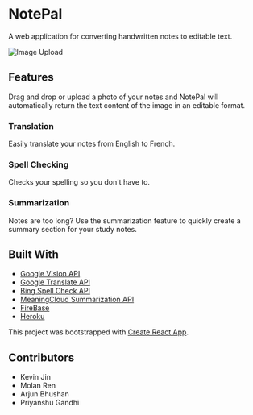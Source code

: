 # NotePal

A web application for converting handwritten notes to editable text. 

![Image Upload](screenshots/image_upload/.png "Image Upload Page")

## Features

Drag and drop or upload a photo of your notes and NotePal will automatically return the text content of the image in an editable format. 

### Translation
Easily translate your notes from English to French.

### Spell Checking
Checks your spelling so you don't have to. 

### Summarization 
Notes are too long? Use the summarization feature to quickly create a summary section for your study notes.

## Built With

* [Google Vision API](https://cloud.google.com/vision/)
* [Google Translate API](https://cloud.google.com/translate/)
* [Bing Spell Check API](https://azure.microsoft.com/en-ca/services/cognitive-services/spell-check/)
* [MeaningCloud Summarization API](https://www.meaningcloud.com/products/automatic-summarization)
* [FireBase](https://firebase.google.com/)
* [Heroku](https://www.heroku.com/)

This project was bootstrapped with [Create React App](https://github.com/facebookincubator/create-react-app).

## Contributors

* Kevin Jin
* Molan Ren
* Arjun Bhushan
* Priyanshu Gandhi